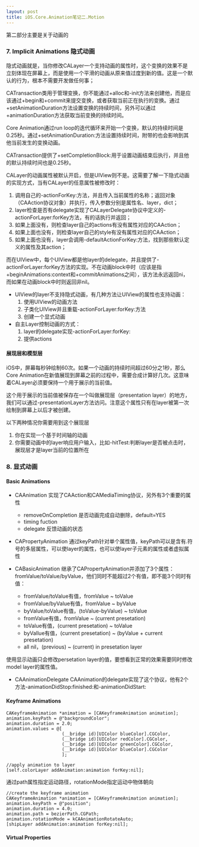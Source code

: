```yaml
---
layout: post
title: iOS.Core.Animation笔记二.Motion
---
```


第二部分主要是关于动画的

### 7. Implicit Animations 隐式动画

隐式动画就是，当你修改CALayer一个支持动画的属性时，这个变换的效果不是立刻体现在屏幕上，而是使用一个平滑的动画从原来值过度到新的值。这是一个默认的行为，根本不需要开发做任何事；

CATransaction类用于管理变换，你不能通过+alloc和-init方法来创建他，而是应该通过+begin和+commit来提交变换，或者获取当前正在执行的变换。通过+setAnimationDuration方法设置变换的持续时间，另外可以通过+animationDuration方法获取当前变换的持续时间。

Core Animation通过run loop的迭代循环来开始一个变换，默认的持续时间是0.25秒。通过+setAnimationDuration:方法设置持续时间，附带的也会影响到其他当前发生的变换动画。

CATransaction提供了+setCompletionBlock:用于设置动画结束后执行，并且他的默认持续时间也是0.25秒。

CALayer的动画属性被默认开启，但是UIView则不是。这需要了解一下隐式动画的实现方式，当有CALayer的任意属性被修改时：

1. 调用自己的-actionForKey:方法，并且传入当前属性的名称；返回对象（CAAction协议对象）并执行，传入参数分别是属性名、layer，dict；
2. layer检查是否有delegate实现了CALayerDelegate协议中定义的-actionForLayer:forKey方法，有的话执行并返回；
3. 如果上面没有，则检查layer自己的actions有没有属性对应的CAAction；
4. 如果上面也没有，则检查layer自己的style有没有属性对应的CAAction；
5. 如果上面也没有，layer会调用-defaultActionForKey:方法，找到那些默认定义的属性及其action；

而在UIView中，每个UIView都是他layer的delegate，并且提供了-actionForLayer:forKey方法的实现。不在动画block中时（应该是指+beginAnimations:context和+commitAnimations之间），该方法永远返回ni，而如果在动画block中时则返回非nil。

* UIView的layer不支持隐式动画，有几种方法让UIView的属性也支持动画：
	1. 使用UIView的动画方法
	2. 子类化UIView并且重载-actionForLayer:forKey:方法
	3. 创建一个显式动画
* 自主Layer控制动画的方式：
	1. layer的delegate实现-actionForLayer:forKey:
	2. 提供actions
	
#### 展现层和模型层

iOS中，屏幕每秒钟绘制60次。如果一个动画的持续时间超过60分之1秒，那么Core Animation在新值展现到屏幕之前的过程中，需要合成计算好几次。这意味着CALayer必须要保持一个用于展示的当前值。

这个用于展示的当前值被保存在一个叫做展现层（presentation layer）的地方，我们可以通过-presentationLayer方法访问。注意这个属性只有在layer被第一次绘制到屏幕上以后才被创建。

以下两种情况你需要用到这个展现层

1. 你在实现一个基于时间轴的动画
2. 你需要动画中的layer响应用户输入，比如-hitTest:判断layer是否被点击时，展现层才是layer当前的位置所在


### 8. 显式动画

#### Basic Animations

* CAAnimation 实现了CAAction和CAMediaTiming协议，另外有3个重要的属性

	* removeOnCompletion 是否动画完成自动删除，default=YES
	* timing fuction
	* delegate 反馈动画的状态

* CAPropertyAnimation 通过keyPath针对单个属性值，keyPath可以是含有.符号的多层属性，可以使layer的属性，也可以使layer子元素的属性或者虚拟属性

* CABasicAnimation 继承了CAPropertyAnimation并添加了3个属性：fromValue/toValue/byValue，他们同时不能超过2个有值，即不能3个同时有值：
	* fromValue/toValue有值，fromValue ~ toValue
	* fromValue/byValue有值，fromValue ~ byValue
	* byValue/toValue有值，(toValue-byValue) ~ toValue
	* fromValue有值，fromValue ~ (current presetation)
	* toValue有值，(current presetation) ~ toValue
	* byVallue有值，(current presetation) ~ (byValue +  current presetation)
	* all nil，(previous) ~ (current) in presetation layer

使用显示动画只会修改persetation layer的值，要想看到正常的效果需要同时修改model layer的属性值。

* CAAnimationDelegate CAAnimation的delegate实现了这个协议，他有2个方法-animationDidStop:finished:和-animationDidStart:


#### Keyframe Animations


    CAKeyframeAnimation *animation = [CAKeyframeAnimation animation];
    animation.keyPath = @"backgroundColor";
    animation.duration = 2.0;
    animation.values = @[
                         (__bridge id)[UIColor blueColor].CGColor,
                         (__bridge id)[UIColor redColor].CGColor,
                         (__bridge id)[UIColor greenColor].CGColor,
                         (__bridge id)[UIColor blueColor].CGColor
                         ];

    //apply animation to layer
    [self.colorLayer addAnimation:animation forKey:nil];

通过path属性指定运动路径，rotationMode指定运动中物体朝向

	//create the keyframe animation
    CAKeyframeAnimation *animation = [CAKeyframeAnimation animation];
    animation.keyPath = @"position";
    animation.duration = 4.0;
    animation.path = bezierPath.CGPath;
    animation.rotationMode = kCAAnimationRotateAuto;
    [shipLayer addAnimation:animation forKey:nil];

#### Virtual Properties


